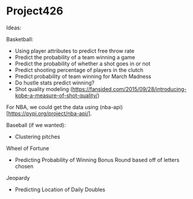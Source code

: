 # Project426

Ideas:

Basketball:

 - Using player attributes to predict free throw rate
 - Predict the probability of a team winning a game
 - Predict the probability of whether a shot goes in or not
 - Predict shooting percentage of players in the clutch
 - Predict probability of team winning for March Madness
 - Do hustle stats predict winning? 
 - Shot quality modeling (https://fansided.com/2015/09/28/introducing-kobe-a-measure-of-shot-quality/)

For NBA, we could get the data using (nba-api)[https://pypi.org/project/nba-api/].

Baseball (if we wanted):

- Clustering pitches

Wheel of Fortune

 - Predicting Probability of Winning Bonus Round based off of letters chosen

Jeopardy

 - Predicting Location of Daily Doubles

